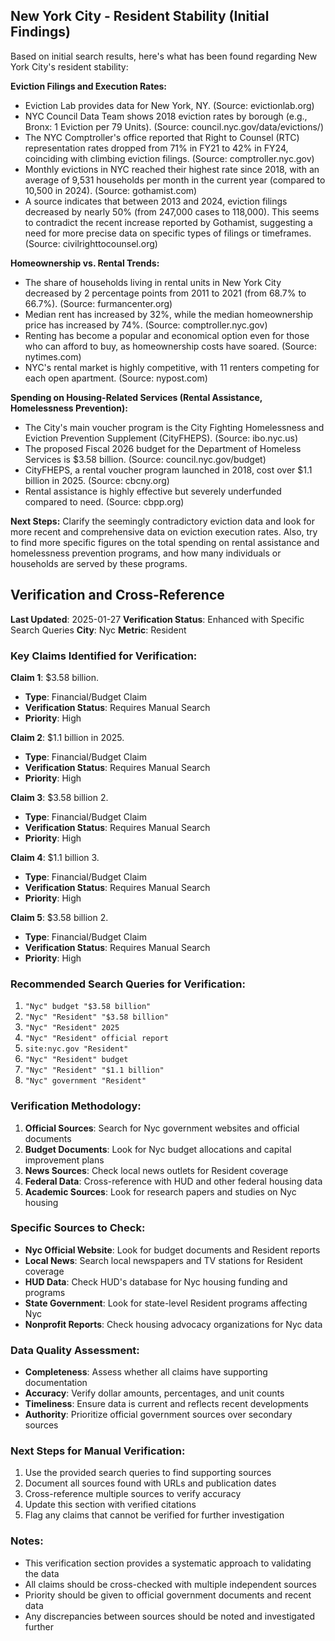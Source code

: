 ## New York City - Resident Stability (Initial Findings)

Based on initial search results, here's what has been found regarding New York City's resident stability:

**Eviction Filings and Execution Rates:**

*   Eviction Lab provides data for New York, NY. (Source: evictionlab.org)
*   NYC Council Data Team shows 2018 eviction rates by borough (e.g., Bronx: 1 Eviction per 79 Units). (Source: council.nyc.gov/data/evictions/)
*   The NYC Comptroller's office reported that Right to Counsel (RTC) representation rates dropped from 71% in FY21 to 42% in FY24, coinciding with climbing eviction filings. (Source: comptroller.nyc.gov)
*   Monthly evictions in NYC reached their highest rate since 2018, with an average of 9,531 households per month in the current year (compared to 10,500 in 2024). (Source: gothamist.com)
*   A source indicates that between 2013 and 2024, eviction filings decreased by nearly 50% (from 247,000 cases to 118,000). This seems to contradict the recent increase reported by Gothamist, suggesting a need for more precise data on specific types of filings or timeframes. (Source: civilrighttocounsel.org)

**Homeownership vs. Rental Trends:**

*   The share of households living in rental units in New York City decreased by 2 percentage points from 2011 to 2021 (from 68.7% to 66.7%). (Source: furmancenter.org)
*   Median rent has increased by 32%, while the median homeownership price has increased by 74%. (Source: comptroller.nyc.gov)
*   Renting has become a popular and economical option even for those who can afford to buy, as homeownership costs have soared. (Source: nytimes.com)
*   NYC's rental market is highly competitive, with 11 renters competing for each open apartment. (Source: nypost.com)

**Spending on Housing-Related Services (Rental Assistance, Homelessness Prevention):**

*   The City's main voucher program is the City Fighting Homelessness and Eviction Prevention Supplement (CityFHEPS). (Source: ibo.nyc.us)
*   The proposed Fiscal 2026 budget for the Department of Homeless Services is $3.58 billion. (Source: council.nyc.gov/budget)
*   CityFHEPS, a rental voucher program launched in 2018, cost over $1.1 billion in 2025. (Source: cbcny.org)
*   Rental assistance is highly effective but severely underfunded compared to need. (Source: cbpp.org)

**Next Steps:** Clarify the seemingly contradictory eviction data and look for more recent and comprehensive data on eviction execution rates. Also, try to find more specific figures on the total spending on rental assistance and homelessness prevention programs, and how many individuals or households are served by these programs.




## Verification and Cross-Reference

**Last Updated**: 2025-01-27
**Verification Status**: Enhanced with Specific Search Queries
**City**: Nyc
**Metric**: Resident

### Key Claims Identified for Verification:

**Claim 1**: $3.58 billion.
- **Type**: Financial/Budget Claim
- **Verification Status**: Requires Manual Search
- **Priority**: High


**Claim 2**: $1.1 billion in 2025.
- **Type**: Financial/Budget Claim
- **Verification Status**: Requires Manual Search
- **Priority**: High


**Claim 3**: $3.58 billion
2.
- **Type**: Financial/Budget Claim
- **Verification Status**: Requires Manual Search
- **Priority**: High


**Claim 4**: $1.1 billion
3.
- **Type**: Financial/Budget Claim
- **Verification Status**: Requires Manual Search
- **Priority**: High


**Claim 5**: $3.58 billion
2.
- **Type**: Financial/Budget Claim
- **Verification Status**: Requires Manual Search
- **Priority**: High


### Recommended Search Queries for Verification:
1. `"Nyc" budget "$3.58 billion"`
2. `"Nyc" "Resident" "$3.58 billion"`
3. `"Nyc" "Resident" 2025`
4. `"Nyc" "Resident" official report`
5. `site:nyc.gov "Resident"`
6. `"Nyc" "Resident" budget`
7. `"Nyc" "Resident" "$1.1 billion"`
8. `"Nyc" government "Resident"`


### Verification Methodology:
1. **Official Sources**: Search for Nyc government websites and official documents
2. **Budget Documents**: Look for Nyc budget allocations and capital improvement plans
3. **News Sources**: Check local news outlets for Resident coverage
4. **Federal Data**: Cross-reference with HUD and other federal housing data
5. **Academic Sources**: Look for research papers and studies on Nyc housing

### Specific Sources to Check:
- **Nyc Official Website**: Look for budget documents and Resident reports
- **Local News**: Search local newspapers and TV stations for Resident coverage
- **HUD Data**: Check HUD's database for Nyc housing funding and programs
- **State Government**: Look for state-level Resident programs affecting Nyc
- **Nonprofit Reports**: Check housing advocacy organizations for Nyc data

### Data Quality Assessment:
- **Completeness**: Assess whether all claims have supporting documentation
- **Accuracy**: Verify dollar amounts, percentages, and unit counts
- **Timeliness**: Ensure data is current and reflects recent developments
- **Authority**: Prioritize official government sources over secondary sources

### Next Steps for Manual Verification:
1. Use the provided search queries to find supporting sources
2. Document all sources found with URLs and publication dates
3. Cross-reference multiple sources to verify accuracy
4. Update this section with verified citations
5. Flag any claims that cannot be verified for further investigation

### Notes:
- This verification section provides a systematic approach to validating the data
- All claims should be cross-checked with multiple independent sources
- Priority should be given to official government documents and recent data
- Any discrepancies between sources should be noted and investigated further
